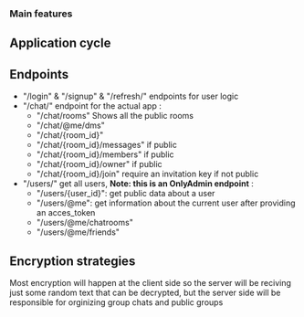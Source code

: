 ### Main features

## Application cycle

## Endpoints

- "/login" & "/signup"  & "/refresh/" endpoints for user logic
- "/chat/" endpoint for the actual app :
    - "/chat/rooms" Shows all the public rooms
    - "/chat/@me/dms" 
    - "/chat/{room_id}"
    - "/chat/{room_id}/messages" if public
    - "/chat/{room_id}/members" if public
    - "/chat/{room_id}/owner" if public
    - "/chat/{room_id}/join" require an invitation key if not public
- "/users/" get all users, **Note: this is an OnlyAdmin endpoint** :
    - "/users/{user_id}": get public data about a user 
    - "/users/@me": get information about the current user after providing an acces_token
    - "/users/@me/chatrooms"
    - "/users/@me/friends" 

## Encryption strategies
Most encryption will happen at the client side so the server will be reciving just some random text that can be decrypted, but the server side will be 
responsible for orginizing group chats and public groups  